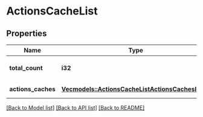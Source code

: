 # ActionsCacheList

## Properties

Name | Type | Description | Notes
------------ | ------------- | ------------- | -------------
**total_count** | **i32** | Total number of caches | 
**actions_caches** | [**Vec<models::ActionsCacheListActionsCachesInner>**](actions_cache_list_actions_caches_inner.md) | Array of caches | 

[[Back to Model list]](../README.md#documentation-for-models) [[Back to API list]](../README.md#documentation-for-api-endpoints) [[Back to README]](../README.md)


